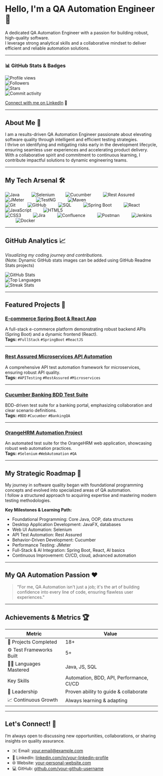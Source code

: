 # Hello, I'm a QA Automation Engineer 👋

A dedicated QA Automation Engineer with a passion for building robust, high-quality software.  
I leverage strong analytical skills and a collaborative mindset to deliver efficient and reliable automation solutions.

---

### 📊 GitHub Stats & Badges

![Profile views](https://komarev.com/ghpvc/?username=your-github-username&color=blue)  
![Followers](https://img.shields.io/github/followers/your-github-username?style=for-the-badge&color=green)  
![Stars](https://img.shields.io/github/stars/your-github-username?style=for-the-badge&color=yellow)  
![Commit activity](https://img.shields.io/github/commit-activity/y/your-github-username?style=for-the-badge&color=orange)  

[Connect with me on LinkedIn](https://linkedin.com/in/your-linkedin-profile) 🔗

---

## About Me 👤

I am a results-driven QA Automation Engineer passionate about elevating software quality through intelligent and efficient testing strategies.  
I thrive on identifying and mitigating risks early in the development lifecycle, ensuring seamless user experiences and accelerating product delivery.  
With a collaborative spirit and commitment to continuous learning, I contribute impactful solutions to dynamic engineering teams.

---

## My Tech Arsenal 🛠️

![Java](https://img.shields.io/badge/Java-ED8B00?style=for-the-badge&logo=openjdk&logoColor=white)  &nbsp;&nbsp;&nbsp;&nbsp;&nbsp;&nbsp;&nbsp;&nbsp; ![Selenium](https://img.shields.io/badge/Selenium-43B02A?style=for-the-badge&logo=selenium&logoColor=white) &nbsp;&nbsp;&nbsp;&nbsp;&nbsp;&nbsp;&nbsp;&nbsp;![Cucumber](https://img.shields.io/badge/Cucumber-2B6B3F?style=for-the-badge&logo=cucumber&logoColor=white)  &nbsp;&nbsp;&nbsp;&nbsp;&nbsp;&nbsp;&nbsp;&nbsp; ![Rest Assured](https://img.shields.io/badge/Rest%20Assured-orange?style=for-the-badge)  &nbsp;&nbsp;&nbsp;&nbsp;&nbsp;&nbsp;&nbsp;&nbsp; ![JMeter](https://img.shields.io/badge/JMeter-59B258?style=for-the-badge&logo=apache-jmeter&logoColor=white)  &nbsp;&nbsp;&nbsp;&nbsp;&nbsp;&nbsp;&nbsp;&nbsp; ![TestNG](https://img.shields.io/badge/TestNG-F26232?style=for-the-badge&logo=testng&logoColor=white)  &nbsp;&nbsp;&nbsp;&nbsp;&nbsp;&nbsp;&nbsp;&nbsp; ![Maven](https://img.shields.io/badge/Maven-C71A36?style=for-the-badge&logo=apache-maven&logoColor=white)  
 ![Git](https://img.shields.io/badge/Git-F05032?style=for-the-badge&logo=git&logoColor=white)  &nbsp;&nbsp;&nbsp;&nbsp;&nbsp;&nbsp;&nbsp;&nbsp; ![GitHub](https://img.shields.io/badge/GitHub-100000?style=for-the-badge&logo=github&logoColor=white)  &nbsp;&nbsp;&nbsp;&nbsp;&nbsp;&nbsp;&nbsp;&nbsp; ![SQL](https://img.shields.io/badge/SQL-4479A1?style=for-the-badge&logo=mysql&logoColor=white)  &nbsp;&nbsp;&nbsp;&nbsp;&nbsp;&nbsp;&nbsp;&nbsp; ![Spring Boot](https://img.shields.io/badge/Spring_Boot-6DB33F?style=for-the-badge&logo=spring&logoColor=white)  &nbsp;&nbsp;&nbsp;&nbsp;&nbsp;&nbsp;&nbsp;&nbsp; ![React](https://img.shields.io/badge/React-20232A?style=for-the-badge&logo=react&logoColor=61DAFB)  &nbsp;&nbsp;&nbsp;&nbsp;&nbsp;&nbsp;&nbsp;&nbsp; ![JavaScript](https://img.shields.io/badge/JavaScript-F7DF1E?style=for-the-badge&logo=javascript&logoColor=black)  &nbsp;&nbsp;&nbsp;&nbsp;&nbsp;&nbsp;&nbsp;&nbsp; ![HTML5](https://img.shields.io/badge/HTML5-E34F26?style=for-the-badge&logo=html5&logoColor=white)  
![CSS3](https://img.shields.io/badge/CSS3-1572B6?style=for-the-badge&logo=css3&logoColor=white)  &nbsp;&nbsp;&nbsp;&nbsp;&nbsp;&nbsp;&nbsp;&nbsp; ![Jira](https://img.shields.io/badge/Jira-0052CC?style=for-the-badge&logo=jira&logoColor=white)  &nbsp;&nbsp;&nbsp;&nbsp;&nbsp;&nbsp;&nbsp;&nbsp; ![Confluence](https://img.shields.io/badge/Confluence-172B4D?style=for-the-badge&logo=confluence&logoColor=white)  &nbsp;&nbsp;&nbsp;&nbsp;&nbsp;&nbsp;&nbsp;&nbsp; ![Postman](https://img.shields.io/badge/Postman-FF6C37?style=for-the-badge&logo=postman&logoColor=white)  &nbsp;&nbsp;&nbsp;&nbsp;&nbsp;&nbsp;&nbsp;&nbsp; ![Jenkins](https://img.shields.io/badge/Jenkins-2C526F?style=for-the-badge&logo=jenkins&logoColor=white)  &nbsp;&nbsp;&nbsp;&nbsp;&nbsp;&nbsp;&nbsp;&nbsp; ![Docker](https://img.shields.io/badge/Docker-2496ED?style=for-the-badge&logo=docker&logoColor=white)  

---

## GitHub Analytics 📈

_Visualizing my coding journey and contributions._  
(Note: Dynamic GitHub stats images can be added using GitHub Readme Stats projects)

![GitHub Stats](https://github-readme-stats.vercel.app/api?username=your-github-username&show_icons=true&theme=dark)  
![Top Languages](https://github-readme-stats.vercel.app/api/top-langs/?username=your-github-username&layout=compact&theme=dark)  
![Streak Stats](https://github-readme-streak-stats.herokuapp.com/?user=your-github-username&theme=dark)

---

## Featured Projects 📂

### [E-commerce Spring Boot & React App](https://github.com/your-username/ecommerce-springboot-react-app)  
A full-stack e-commerce platform demonstrating robust backend APIs (Spring Boot) and a dynamic frontend (React).  
**Tags:** `#FullStack` `#SpringBoot` `#ReactJS`

---

### [Rest Assured Microservices API Automation](https://github.com/your-username/rest-assured-microservices-api-automation)  
A comprehensive API test automation framework for microservices, ensuring robust API quality.  
**Tags:** `#APITesting` `#RestAssured` `#Microservices`

---

### [Cucumber Banking BDD Test Suite](https://github.com/your-username/cucumber-banking-bdd-test-suite)  
BDD-driven test suite for a banking portal, emphasizing collaboration and clear scenario definitions.  
**Tags:** `#BDD` `#Cucumber` `#BankingQA`

---

### [OrangeHRM Automation Project](https://github.com/your-username/selenium-orangehrm-automation)  
An automated test suite for the OrangeHRM web application, showcasing robust web automation practices.  
**Tags:** `#Selenium` `#WebAutomation` `#QA`

---

## My Strategic Roadmap 🧭

My journey in software quality began with foundational programming concepts and evolved into specialized areas of QA automation.  
I follow a structured approach to acquiring expertise and mastering modern testing methodologies.

**Key Milestones & Learning Path:**  
- Foundational Programming: Core Java, OOP, data structures  
- Desktop Application Development: JavaFX, databases  
- Web UI Automation: Selenium  
- API Test Automation: Rest Assured  
- Behavior-Driven Development: Cucumber  
- Performance Testing: JMeter  
- Full-Stack & AI Integration: Spring Boot, React, AI basics  
- Continuous Improvement: CI/CD, cloud, advanced automation  

---

## My QA Automation Passion ❤️

> "For me, QA Automation isn't just a job; it's the art of building confidence into every line of code, ensuring flawless user experiences."

---

## Achievements & Metrics 🏆

| Metric                   | Value           |
|--------------------------|-----------------|
| 🎯 Projects Completed       | 18+             |
| ⚙️ Test Frameworks Built    | 5+              |
| 🧑‍💻 Languages Mastered       | Java, JS, SQL   |
| Key Skills               | Automation, BDD, API, Performance, CI/CD |
| 🤝 Leadership               | Proven ability to guide & collaborate |
| 📈 Continuous Growth        | Always learning & adapting |

---

## Let's Connect! 🤝

I’m always open to discussing new opportunities, collaborations, or sharing insights on quality assurance.

- ✉️ Email: [your.email@example.com](mailto:your.email@example.com)  
- 🔗 LinkedIn: [linkedin.com/in/your-linkedin-profile](https://linkedin.com/in/your-linkedin-profile)  
- 🌐 Website: [your-personal-website.com](https://your-personal-website.com)  
- 💻 GitHub: [github.com/your-github-username](https://github.com/your-github-username)
